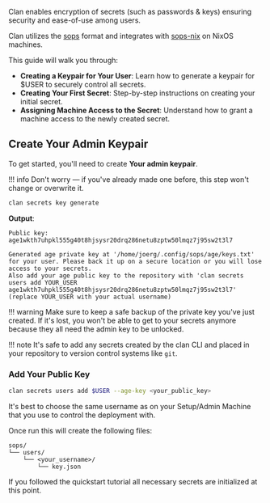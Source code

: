 
Clan enables encryption of secrets (such as passwords & keys) ensuring security and ease-of-use among users.

Clan utilizes the [sops](https://github.com/getsops/sops) format and integrates with [sops-nix](https://github.com/Mic92/sops-nix) on NixOS machines.

This guide will walk you through:

- **Creating a Keypair for Your User**: Learn how to generate a keypair for $USER to securely control all secrets.
- **Creating Your First Secret**: Step-by-step instructions on creating your initial secret.
- **Assigning Machine Access to the Secret**: Understand how to grant a machine access to the newly created secret.

## Create Your Admin Keypair

To get started, you'll need to create **Your admin keypair**.

!!! info
    Don't worry — if you've already made one before, this step won't change or overwrite it.

```bash
clan secrets key generate
```

**Output**:

```{.console, .no-copy}
Public key: age1wkth7uhpkl555g40t8hjsysr20drq286netu8zptw50lmqz7j95sw2t3l7

Generated age private key at '/home/joerg/.config/sops/age/keys.txt' for your user. Please back it up on a secure location or you will lose access to your secrets.
Also add your age public key to the repository with 'clan secrets users add YOUR_USER age1wkth7uhpkl555g40t8hjsysr20drq286netu8zptw50lmqz7j95sw2t3l7' (replace YOUR_USER with your actual username)
```

!!! warning
    Make sure to keep a safe backup of the private key you've just created.
    If it's lost, you won't be able to get to your secrets anymore because they all need the admin key to be unlocked.

!!! note
    It's safe to add any secrets created by the clan CLI and placed in your repository to version control systems like `git`.

### Add Your Public Key

```bash
clan secrets users add $USER --age-key <your_public_key>
```

It's best to choose the same username as on your Setup/Admin Machine that you use to control the deployment with.

Once run this will create the following files:

```{.console, .no-copy}
sops/
└── users/
    └── <your_username>/
        └── key.json
```
If you followed the quickstart tutorial all necessary secrets are initialized at this point.
